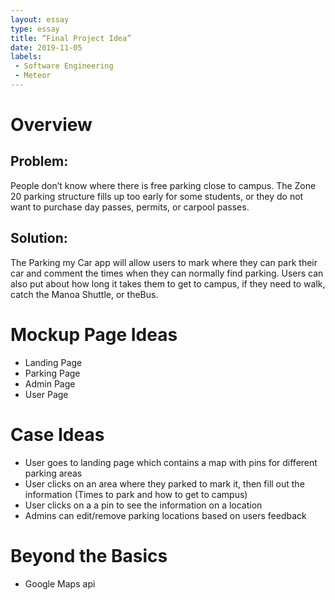 ```yaml
---
layout: essay
type: essay
title: “Final Project Idea”
date: 2019-11-05
labels:
 - Software Engineering
 - Meteor
---
```

# Overview
## Problem:
People don’t know where there is free parking close to campus. The Zone 20 parking structure fills up too early for some students, or they do not want to purchase day passes, permits, or carpool passes.

## Solution:
The Parking my Car app will allow users to mark where they can park their car and comment the times when they can normally find parking. Users can also put about how long it takes them to get to campus, if they need to walk, catch the Manoa Shuttle, or theBus.

# Mockup Page Ideas
* Landing Page
* Parking Page
* Admin Page
* User Page

# Case Ideas
- User goes to landing page which contains a map with pins for different parking areas
- User clicks on an area where they parked to mark it, then fill out the information (Times to park and how to get to campus)
- User clicks on a a pin to see the information on a location
- Admins can edit/remove parking locations based on users feedback

# Beyond the Basics
- Google Maps api